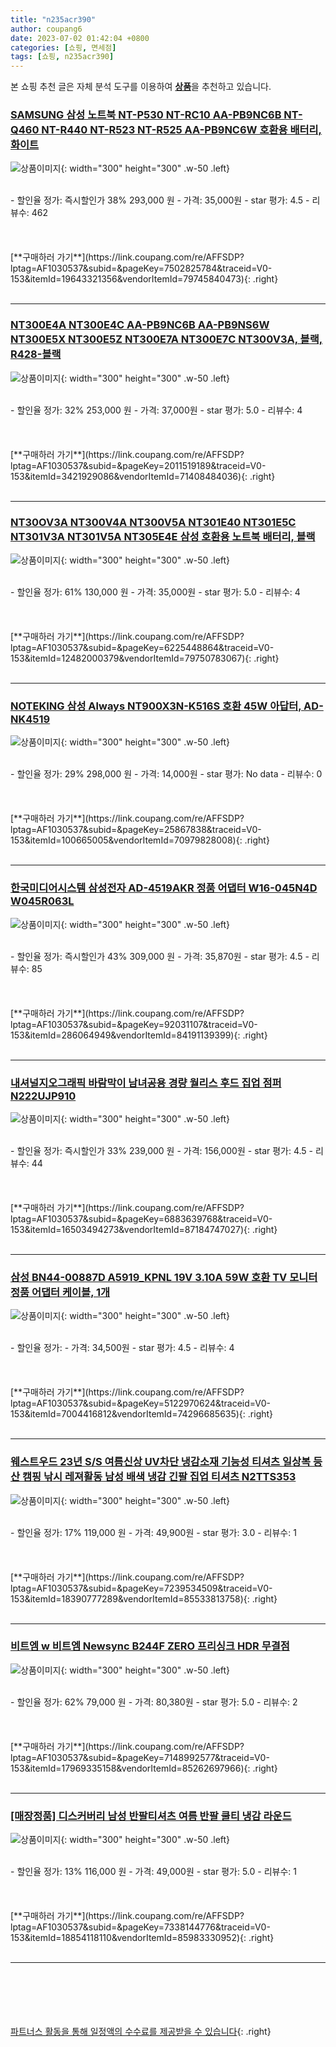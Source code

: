 ```yaml
---
title: "n235acr390"
author: coupang6
date: 2023-07-02 01:42:04 +0800
categories: [쇼핑, 면세점]
tags: [쇼핑, n235acr390]
---
```


본 쇼핑 추천 글은 자체 분석 도구를 이용하여 [**상품**](https://link.coupang.com/a/bao1ui)을 추천하고 있습니다.

### [SAMSUNG 삼성 노트북 NT-P530 NT-RC10 AA-PB9NC6B NT-Q460 NT-R440 NT-R523 NT-R525 AA-PB9NC6W 호환용 배터리, 화이트](https://link.coupang.com/re/AFFSDP?lptag=AF1030537&subid=&pageKey=7502825784&traceid=V0-153&itemId=19643321356&vendorItemId=79745840473)

![상품이미지](https://thumbnail10.coupangcdn.com/thumbnails/remote/230x230ex/image/vendor_inventory/d192/d5f7da2e19cf2d5b556d6158e6493ec4df84e356995a7c31a7631a877151.jpg){: width="300" height="300" .w-50 .left}


<br>
- 할인율 정가: 즉시할인가 38%  293,000   원
- 가격: 35,000원
- star 평가: 4.5
- 리뷰수: 462
<br>
<br>
<br>
<br>
[**구매하러 가기**](https://link.coupang.com/re/AFFSDP?lptag=AF1030537&subid=&pageKey=7502825784&traceid=V0-153&itemId=19643321356&vendorItemId=79745840473){: .right}
<br>
<br>

---

### [NT300E4A NT300E4C AA-PB9NC6B AA-PB9NS6W NT300E5X NT300E5Z NT300E7A NT300E7C NT300V3A, 블랙, R428-블랙](https://link.coupang.com/re/AFFSDP?lptag=AF1030537&subid=&pageKey=2011519189&traceid=V0-153&itemId=3421929086&vendorItemId=71408484036)

![상품이미지](https://thumbnail10.coupangcdn.com/thumbnails/remote/230x230ex/image/vendor_inventory/60c4/2bc24627efd5901bc578e9dd93ca02757c1907d936bc1d2975322d2e2388.png){: width="300" height="300" .w-50 .left}


<br>
- 할인율 정가: 32%  253,000   원
- 가격: 37,000원
- star 평가: 5.0
- 리뷰수: 4
<br>
<br>
<br>
<br>
[**구매하러 가기**](https://link.coupang.com/re/AFFSDP?lptag=AF1030537&subid=&pageKey=2011519189&traceid=V0-153&itemId=3421929086&vendorItemId=71408484036){: .right}
<br>
<br>

---

### [NT30OV3A NT300V4A NT300V5A NT301E40 NT301E5C NT301V3A NT301V5A NT305E4E 삼성 호환용 노트북 배터리, 블랙](https://link.coupang.com/re/AFFSDP?lptag=AF1030537&subid=&pageKey=6225448864&traceid=V0-153&itemId=12482000379&vendorItemId=79750783067)

![상품이미지](https://thumbnail7.coupangcdn.com/thumbnails/remote/230x230ex/image/vendor_inventory/2d29/7650818321a82a385143e0fbcec9b6bd1130447025750a9fbd134d6778a2.png){: width="300" height="300" .w-50 .left}


<br>
- 할인율 정가: 61%  130,000   원
- 가격: 35,000원
- star 평가: 5.0
- 리뷰수: 4
<br>
<br>
<br>
<br>
[**구매하러 가기**](https://link.coupang.com/re/AFFSDP?lptag=AF1030537&subid=&pageKey=6225448864&traceid=V0-153&itemId=12482000379&vendorItemId=79750783067){: .right}
<br>
<br>

---

### [NOTEKING 삼성 Always NT900X3N-K516S 호환 45W 아답터, AD-NK4519](https://link.coupang.com/re/AFFSDP?lptag=AF1030537&subid=&pageKey=25867838&traceid=V0-153&itemId=100665005&vendorItemId=70979828008)

![상품이미지](https://thumbnail7.coupangcdn.com/thumbnails/remote/230x230ex/image/retail/images/2020/06/12/12/8/e01c2f36-e5cc-42de-81fb-de4b8b5f5fbe.jpg){: width="300" height="300" .w-50 .left}


<br>
- 할인율 정가: 29%  298,000   원
- 가격: 14,000원
- star 평가: No data
- 리뷰수: 0
<br>
<br>
<br>
<br>
[**구매하러 가기**](https://link.coupang.com/re/AFFSDP?lptag=AF1030537&subid=&pageKey=25867838&traceid=V0-153&itemId=100665005&vendorItemId=70979828008){: .right}
<br>
<br>

---

### [한국미디어시스템 삼성전자 AD-4519AKR 정품 어댑터 W16-045N4D W045R063L](https://link.coupang.com/re/AFFSDP?lptag=AF1030537&subid=&pageKey=92031107&traceid=V0-153&itemId=286064949&vendorItemId=84191139399)

![상품이미지](https://thumbnail10.coupangcdn.com/thumbnails/remote/230x230ex/image/vendor_inventory/38d8/e5387258596991b2aba75ee4d541c628640d59fe01178e321f435d078082.jpg){: width="300" height="300" .w-50 .left}


<br>
- 할인율 정가: 즉시할인가 43%  309,000   원
- 가격: 35,870원
- star 평가: 4.5
- 리뷰수: 85
<br>
<br>
<br>
<br>
[**구매하러 가기**](https://link.coupang.com/re/AFFSDP?lptag=AF1030537&subid=&pageKey=92031107&traceid=V0-153&itemId=286064949&vendorItemId=84191139399){: .right}
<br>
<br>

---

### [내셔널지오그래픽 바람막이 남녀공용 경량 월리스 후드 집업 점퍼 N222UJP910](https://link.coupang.com/re/AFFSDP?lptag=AF1030537&subid=&pageKey=6883639768&traceid=V0-153&itemId=16503494273&vendorItemId=87184747027)

![상품이미지](https://thumbnail8.coupangcdn.com/thumbnails/remote/230x230ex/image/vendor_inventory/d451/5623a2c2c2f356152fedfcd4a52674b97056d929835d11d761c706b8f2dc.jpg){: width="300" height="300" .w-50 .left}


<br>
- 할인율 정가: 즉시할인가 33%  239,000   원
- 가격: 156,000원
- star 평가: 4.5
- 리뷰수: 44
<br>
<br>
<br>
<br>
[**구매하러 가기**](https://link.coupang.com/re/AFFSDP?lptag=AF1030537&subid=&pageKey=6883639768&traceid=V0-153&itemId=16503494273&vendorItemId=87184747027){: .right}
<br>
<br>

---

### [삼성 BN44-00887D A5919_KPNL 19V 3.10A 59W 호환 TV 모니터 정품 어댑터 케이블, 1개](https://link.coupang.com/re/AFFSDP?lptag=AF1030537&subid=&pageKey=5122970624&traceid=V0-153&itemId=7004416812&vendorItemId=74296685635)

![상품이미지](https://thumbnail9.coupangcdn.com/thumbnails/remote/230x230ex/image/vendor_inventory/6379/4edc6261c94507af94c7ea5bbc17d2a57d2a23d8bca6e706215b840a4e39.jpg){: width="300" height="300" .w-50 .left}


<br>
- 할인율 정가: 
- 가격: 34,500원
- star 평가: 4.5
- 리뷰수: 4
<br>
<br>
<br>
<br>
[**구매하러 가기**](https://link.coupang.com/re/AFFSDP?lptag=AF1030537&subid=&pageKey=5122970624&traceid=V0-153&itemId=7004416812&vendorItemId=74296685635){: .right}
<br>
<br>

---

### [웨스트우드 23년 S/S 여름신상 UV차단 냉감소재 기능성 티셔츠 일상복 등산 캠핑 낚시 레져활동 남성 배색 냉감 긴팔 집업 티셔츠 N2TTS353](https://link.coupang.com/re/AFFSDP?lptag=AF1030537&subid=&pageKey=7239534509&traceid=V0-153&itemId=18390777289&vendorItemId=85533813758)

![상품이미지](https://thumbnail8.coupangcdn.com/thumbnails/remote/230x230ex/image/vendor_inventory/8deb/f6d6cfde9734e6922c4d490cd8de1269ceb6adb106e3723dbee815bcccf8.png){: width="300" height="300" .w-50 .left}


<br>
- 할인율 정가: 17%  119,000   원
- 가격: 49,900원
- star 평가: 3.0
- 리뷰수: 1
<br>
<br>
<br>
<br>
[**구매하러 가기**](https://link.coupang.com/re/AFFSDP?lptag=AF1030537&subid=&pageKey=7239534509&traceid=V0-153&itemId=18390777289&vendorItemId=85533813758){: .right}
<br>
<br>

---

### [비트엠 w 비트엠 Newsync B244F ZERO 프리싱크 HDR 무결점](https://link.coupang.com/re/AFFSDP?lptag=AF1030537&subid=&pageKey=7148992577&traceid=V0-153&itemId=17969335158&vendorItemId=85262697966)

![상품이미지](https://thumbnail7.coupangcdn.com/thumbnails/remote/230x230ex/image/vendor_inventory/9794/4724a4922f2ef3006c1661c768b854259f0482cbd491de3950dede4e6914.jpg){: width="300" height="300" .w-50 .left}


<br>
- 할인율 정가: 62%  79,000   원
- 가격: 80,380원
- star 평가: 5.0
- 리뷰수: 2
<br>
<br>
<br>
<br>
[**구매하러 가기**](https://link.coupang.com/re/AFFSDP?lptag=AF1030537&subid=&pageKey=7148992577&traceid=V0-153&itemId=17969335158&vendorItemId=85262697966){: .right}
<br>
<br>

---

### [[매장정품] 디스커버리 남성 반팔티셔츠 여름 반팔 쿨티 냉감 라운드](https://link.coupang.com/re/AFFSDP?lptag=AF1030537&subid=&pageKey=7338144776&traceid=V0-153&itemId=18854118110&vendorItemId=85983330952)

![상품이미지](https://thumbnail8.coupangcdn.com/thumbnails/remote/230x230ex/image/vendor_inventory/8e21/23b8324f71fc38ba332c44958a2489144ace1423955019887d225bb84bd9.png){: width="300" height="300" .w-50 .left}


<br>
- 할인율 정가: 13%  116,000   원
- 가격: 49,000원
- star 평가: 5.0
- 리뷰수: 1
<br>
<br>
<br>
<br>
[**구매하러 가기**](https://link.coupang.com/re/AFFSDP?lptag=AF1030537&subid=&pageKey=7338144776&traceid=V0-153&itemId=18854118110&vendorItemId=85983330952){: .right}
<br>
<br>

---
<br><br><br><br><br> [파트너스 활동을 통해 일정액의 수수료를 제공받을 수 있습니다](https://link.coupang.com/a/bao1ui){: .right}